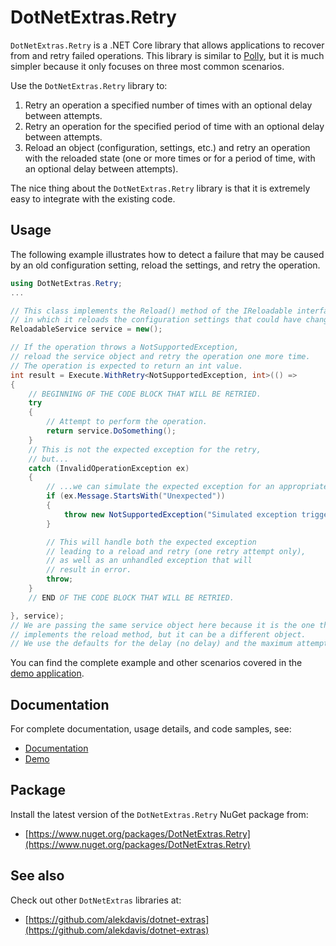 # DotNetExtras.Retry

`DotNetExtras.Retry` is a .NET Core library that allows applications to recover from and retry failed operations. This library is similar to [Polly](https://github.com/App-vNext/Polly), but it is much simpler because it only focuses on three most common scenarios.

Use the `DotNetExtras.Retry` library to:

1. Retry an operation a specified number of times with an optional delay between attempts.
1. Retry an operation for the specified period of time with an optional delay between attempts.
1. Reload an object (configuration, settings, etc.) and retry an operation with the reloaded state (one or more times or for a period of time, with an optional delay between attempts).

The nice thing about the `DotNetExtras.Retry` library is that it is extremely easy to integrate with the existing code.

## Usage

The following example illustrates how to detect a failure that may be caused by an old configuration setting, reload the settings, and retry the operation.

```cs
using DotNetExtras.Retry;
...

// This class implements the Reload() method of the IReloadable interface,
// in which it reloads the configuration settings that could have changed.
ReloadableService service = new();

// If the operation throws a NotSupportedException,
// reload the service object and retry the operation one more time.
// The operation is expected to return an int value.
int result = Execute.WithRetry<NotSupportedException, int>(() => 
{
    // BEGINNING OF THE CODE BLOCK THAT WILL BE RETRIED.
    try
    {
        // Attempt to perform the operation.
        return service.DoSomething();
    }
    // This is not the expected exception for the retry,
    // but...
    catch (InvalidOperationException ex)
    {
        // ...we can simulate the expected exception for an appropriate condition.
        if (ex.Message.StartsWith("Unexpected"))
        {
            throw new NotSupportedException("Simulated exception triggering a reload.", ex);
        }

        // This will handle both the expected exception 
        // leading to a reload and retry (one retry attempt only),
        // as well as an unhandled exception that will 
        // result in error.
        throw;
    }
    // END OF THE CODE BLOCK THAT WILL BE RETRIED.

}, service);
// We are passing the same service object here because it is the one that 
// implements the reload method, but it can be a different object.
// We use the defaults for the delay (no delay) and the maximum attempts (2).
```

You can find the complete example and other scenarios covered in the [demo application](https://github.com/alekdavis/dotnet-extras-retry/tree/main/RetryDemo).

## Documentation

For complete documentation, usage details, and code samples, see:

- [Documentation](https://alekdavis.github.io/dotnet-extras-retry)
- [Demo](https://github.com/alekdavis/dotnet-extras-retry/tree/main/RetryDemo)

## Package

Install the latest version of the `DotNetExtras.Retry` NuGet package from:

- [https://www.nuget.org/packages/DotNetExtras.Retry](https://www.nuget.org/packages/DotNetExtras.Retry)

## See also

Check out other `DotNetExtras` libraries at:

- [https://github.com/alekdavis/dotnet-extras](https://github.com/alekdavis/dotnet-extras)
